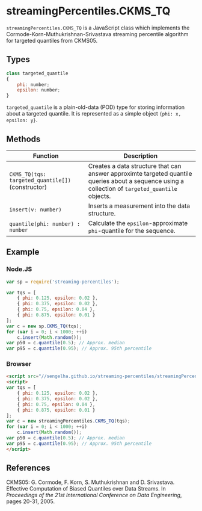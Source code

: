# streamingPercentiles.CKMS_TQ

`streamingPercentiles.CKMS_TQ` is a JavaScript class which implements the
Cormode-Korn-Muthukrishnan-Srivastava streaming percentile algorithm for
targeted quantiles from CKMS05.

## Types

```javascript
class targeted_quantile
{
    phi: number;
    epsilon: number;
}
```

`targeted_quantile` is a plain-old-data (POD) type for storing information about a targeted quantile.
It is represented as a simple object `{phi: x, epsilon: y}`.

## Methods

| Function | Description |
| -------- | ----------- |
| `CKMS_TQ(tqs: targeted_quantile[])` (constructor) | Creates a data structure that can answer approximte targeted quantile queries about a sequence using a collection of `targeted_quantile` objects. |
| `insert(v: number)` | Inserts a measurement into the data structure. |
| `quantile(phi: number) : number` | Calculate the `epsilon`-approximate `phi`-quantile for the sequence. |

## Example

### Node.JS

```javascript
var sp = require('streaming-percentiles');

var tqs = [
    { phi: 0.125, epsilon: 0.02 },
    { phi: 0.375, epsilon: 0.02 },
    { phi: 0.75, epsilon: 0.04 },
    { phi: 0.875, epsilon: 0.01 }
];
var c = new sp.CKMS_TQ(tqs);
for (var i = 0; i < 1000; ++i)
    c.insert(Math.random());
var p50 = c.quantile(0.5); // Approx. median
var p95 = c.quantile(0.95); // Approx. 95th percentile
```

### Browser

```html
<script src="//sengelha.github.io/streaming-percentiles/streamingPercentiles.v1.min.js"></script>
<script>
var tqs = [
    { phi: 0.125, epsilon: 0.02 },
    { phi: 0.375, epsilon: 0.02 },
    { phi: 0.75, epsilon: 0.04 },
    { phi: 0.875, epsilon: 0.01 }
];
var c = new streamingPercentiles.CKMS_TQ(tqs);
for (var i = 0; i < 1000; ++i)
    c.insert(Math.random());
var p50 = c.quantile(0.5); // Approx. median
var p95 = c.quantile(0.95); // Approx. 95th percentile
</script>
```

## References

CKMS05: G. Cormode, F. Korn, S. Muthukrishnan and D. Srivastava. Effective Computation of Biased Quantiles over Data Streams. In _Proceedings of the 21st International Conference on Data Engineering_, pages 20-31, 2005.